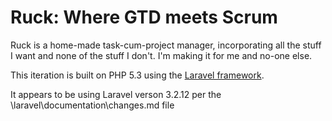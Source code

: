 # Ruck: Where GTD meets Scrum

Ruck is a home-made task-cum-project manager, incorporating all the stuff I want and none of the stuff I don't. I'm making it for me and no-one else.

This iteration is built on PHP 5.3 using the [Laravel framework](http://laravel.com/).

It appears to be using Laravel verson 3.2.12 per the \laravel\documentation\changes.md file

